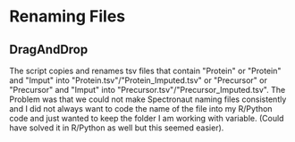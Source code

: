 # Renaming Files 
## DragAndDrop

The script copies and renames tsv files that contain "Protein" or "Protein" and "Imput" into "Protein.tsv"/"Protein_Imputed.tsv" or "Precursor" or "Precursor" and "Imput" into "Precursor.tsv"/"Precursor_Imputed.tsv".
The Problem was that we could not make Spectronaut naming files consistently and I did not always want to code the name of the file into my R/Python code and just wanted to keep the folder I am working with variable. (Could have solved it in R/Python as well but this seemed easier).

